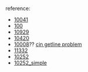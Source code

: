 
reference: <br>

- [10041](http://kos74185foracm.blogspot.com/2011/11/10041-vitos-family.html)
- [100](https://blog.xuite.net/andy19890411/Orz/18106375-%E3%80%90ACM%E3%80%91100+-+The+3n+%2B+1+problem)
- [10929](https://knightzone.studio/2012/03/31/1594/uva%EF%BC%9A10929%EF%BC%8Dyou-can-say-11/)
- [10420](https://knightzone.studio/2015/01/02/2570/uva%EF%BC%9A10420%EF%BC%8Dlist-of-conquests/)
- [10008](https://cpecodeexame1star.blogspot.com/2018/03/cpe-008-uva10008-whats-cryptanalysis.html)??
[cin getline problem](http://justimchung.blogspot.com/2016/11/c-cin-getline.html)
- [11332](https://knightzone.studio/2012/09/17/1900/uva%EF%BC%9A11332%EF%BC%8Dsumming-digits/)
- [10252](https://blog.csdn.net/hcbbt/article/details/9322079)
- [10252_simple](https://knightzone.studio/2015/01/15/2679/uva%EF%BC%9A10252%EF%BC%8Dcommon-permutation/)
